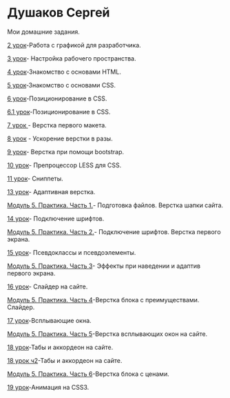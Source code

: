 # Душаков Сергей

Мои домашние задания.

[2 урок](https://github.com/sergeydushakov/sergeydushakov.github.io/tree/master/lesson_2 )-Работа с графикой для разработчика.

[3 урок](https://github.com/sergeydushakov/sergeydushakov.github.io/tree/master/lesson_3 )- Настройка рабочего пространства.

[4 урок](sergeydushakov.github.io/lesson_4)-Знакомство с основами HTML.

[5 урок](sergeydushakov.github.io/lesson_5/)-Знакомство с основами CSS.

[6 урок](sergeydushakov.github.io/lesson_6/)-Позиционирование в CSS.

[6.1 урок](sergeydushakov.github.io/lesson_6_1/)-Позиционирование в CSS.

[7 урок ](sergeydushakov.github.io/lesson_7/) - Верстка первого макета.

[8 урок](https://sergeydushakov.github.io/lesson_8/advantage.html ) - Ускорение верстки в разы.

[9 урок](sergeydushakov.github.io/lesson_9/)- Верстка при помощи bootstrap.

[10 урок](https://github.com/sergeydushakov/sergeydushakov.github.io/tree/master/lesson_10)- Препроцессор LESS для CSS.

[11 урок](https://github.com/sergeydushakov/sergeydushakov.github.io/tree/master/lesson_11)- Сниппеты.

[13 урок](https://sergeydushakov.github.io/lesson_13/)- Адаптивная верстка.

[Модуль 5. Практика. Часть 1.](https://sergeydushakov.github.io/5_module/)- Подготовка файлов. Верстка шапки сайта.

[14 урок](https://sergeydushakov.github.io/lesson_14/)- Подключение шрифтов.

[Модуль 5. Практика. Часть 2.](sergeydushakov.github.io/module_5_2/)- Подключение шрифтов. Верстка первого экрана.

[15 урок](sergeydushakov.github.io/lesson_15/)- Псевдоклассы и псевдоэлементы.

[Модуль 5. Практика. Часть 3](sergeydushakov.github.io/module_5_3/)- Эффекты при наведении и адаптив первого экрана.

[16 урок](https://sergeydushakov.github.io/lesson_16/)- Слайдер на сайте.

[Модуль 5. Практика. Часть 4](https://sergeydushakov.github.io/module_5_4/)-Верстка блока с преимуществами. Слайдер.

[17 урок](https://sergeydushakov.github.io/lesson_17/)-Всплывающие окна.

[Модуль 5. Практика. Часть 5](https://sergeydushakov.github.io/module_5_5/)-Верстка всплывающих окон на сайте.

[18 урок](https://sergeydushakov.github.io/lesson_18/)-Табы и аккордеон на сайте.

[18 урок ч2](sergeydushakov.github.io/lesson_18_2/)-Табы и аккордеон на сайте.

[Модуль 5. Практика. Часть 6](https://sergeydushakov.github.io/module_5_6/)-Верстка блока с ценами.

[19 урок](https://sergeydushakov.github.io/lesson_19/)-Анимация на CSS3.

